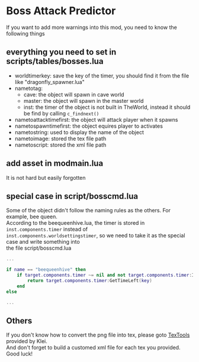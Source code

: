# Boss Attack Predictor

If you want to add more warnings into this mod, you need to know the following things

## everything you need to set in scripts/tables/bosses.lua
- worldtimerkey: save the key of the timer, you should find it from the file like "dragonfly_spawner.lua"
- nametotag:
    - cave: the object will spawn in cave world
    - master: the object will spawn in the master world
    - inst: the timer of the object is not built in TheWorld, instead it should be find by calling ```c_findnext()```
- nametoattacktimefirst: the object will attack player when it spawns
- nametospawntimefirst: the object equires player to activates
- nametostring: used to display the name of the object
- nametoimage: stored the tex file path
- nametoscript: stored the xml file path

## add asset in modmain.lua
It is not hard but easily forgotten 

## special case in script/bosscmd.lua
Some of the object didn't follow the naming rules as the others. For example, bee queen.  
According to the beequeenhive.lua, the timer is stored in ```inst.components.timer``` instead of   
```inst.components.worldsettingstimer```, so we need to take it as the special case and write something into   
the file script/bosscmd.lua  
```lua 
...

if name == "beequeenhive" then
    if target.components.timer ~= nil and not target.components.timer:IsPaused(key) then
        return target.components.timer:GetTimeLeft(key)
    end
else

...
```

## Others
If you don't know how to convert the png file into tex, please goto [TexTools](https://forums.kleientertainment.com/files/file/73-handsome-matts-tools/) provided by Klei.  
And don't forget to build a customed xml file for each tex you provided.  
Good luck!  